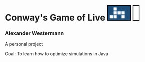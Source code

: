 # Conway's Game of Live <img src="./documents/art/Logo.png" height="50">

### Alexander Westermann

A personal project

Goal: To learn how to optimize simulations in Java
